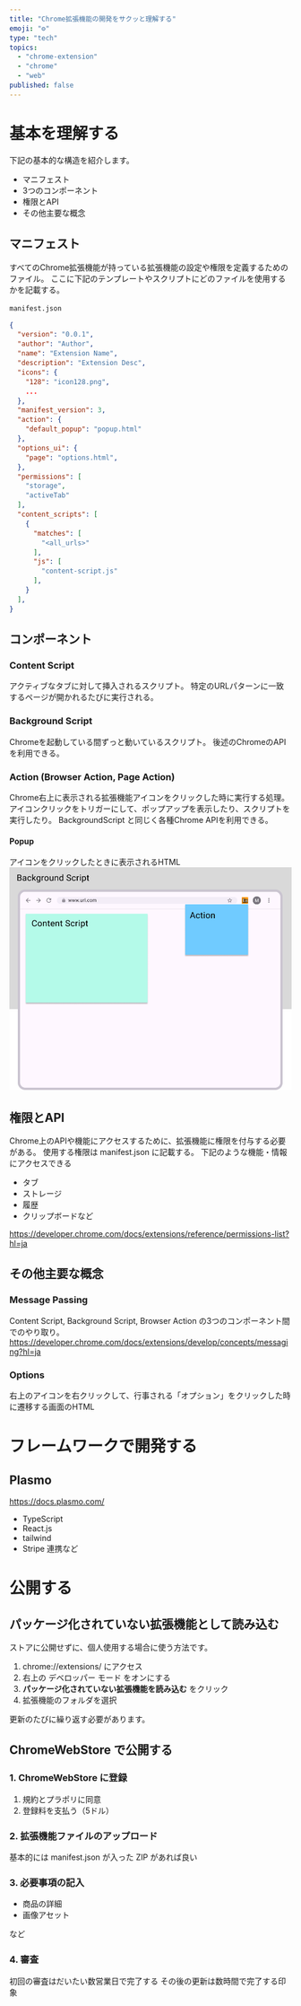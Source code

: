 ```yaml
---
title: "Chrome拡張機能の開発をサクッと理解する"
emoji: "⚙"
type: "tech"
topics:
  - "chrome-extension"
  - "chrome"
  - "web"
published: false
---
```

# 基本を理解する
下記の基本的な構造を紹介します。
- マニフェスト
- 3つのコンポーネント
- 権限とAPI
- その他主要な概念
## マニフェスト
すべてのChrome拡張機能が持っている拡張機能の設定や権限を定義するためのファイル。
ここに下記のテンプレートやスクリプトにどのファイルを使用するかを記載する。

`manifest.json`
```json
{
  "version": "0.0.1",
  "author": "Author",
  "name": "Extension Name",
  "description": "Extension Desc",
  "icons": {
    "128": "icon128.png",
    ...
  },
  "manifest_version": 3,
  "action": {
    "default_popup": "popup.html"
  },
  "options_ui": {
    "page": "options.html",
  },
  "permissions": [
    "storage",
    "activeTab"
  ],
  "content_scripts": [
    {
      "matches": [
        "<all_urls>"
      ],
      "js": [
        "content-script.js"
      ],
    }
  ],
}
```
## コンポーネント
### Content Script
アクティブなタブに対して挿入されるスクリプト。
特定のURLパターンに一致するページが開かれるたびに実行される。
### Background Script
Chromeを起動している間ずっと動いているスクリプト。
後述のChromeのAPIを利用できる。
### Action (Browser Action, Page Action)
Chrome右上に表示される拡張機能アイコンをクリックした時に実行する処理。
アイコンクリックをトリガーにして、ポップアップを表示したり、スクリプトを実行したり。
BackgroundScript と同じく各種Chrome APIを利用できる。
#### Popup
アイコンをクリックしたときに表示されるHTML
![](/images/chrome_extension_image.png)
## 権限とAPI
Chrome上のAPIや機能にアクセスするために、拡張機能に権限を付与する必要がある。
使用する権限は manifest.json に記載する。
下記のような機能・情報にアクセスできる
- タブ
- ストレージ
- 履歴
- クリップボードなど

https://developer.chrome.com/docs/extensions/reference/permissions-list?hl=ja
## その他主要な概念
### Message Passing
Content Script, Background Script, Browser Action の3つのコンポーネント間でのやり取り。
https://developer.chrome.com/docs/extensions/develop/concepts/messaging?hl=ja
### Options
右上のアイコンを右クリックして、行事される「オプション」をクリックした時に遷移する画面のHTML
# フレームワークで開発する
## Plasmo
https://docs.plasmo.com/
- TypeScript
- React.js
- tailwind
- Stripe 連携など
# 公開する
## パッケージ化されていない拡張機能として読み込む
ストアに公開せずに、個人使用する場合に使う方法です。
1. chrome://extensions/ にアクセス
2. 右上の デベロッパー モード をオンにする
3. **パッケージ化されていない拡張機能を読み込む** をクリック
4. 拡張機能のフォルダを選択

更新のたびに繰り返す必要があります。
## ChromeWebStore で公開する
### 1. ChromeWebStore に登録
1. 規約とプラポリに同意
2. 登録料を支払う（5ドル）
### 2. 拡張機能ファイルのアップロード
基本的には manifest.json が入った ZIP があれば良い
### 3. 必要事項の記入
- 商品の詳細
- 画像アセット

など
### 4. 審査
初回の審査はだいたい数営業日で完了する
その後の更新は数時間で完了する印象